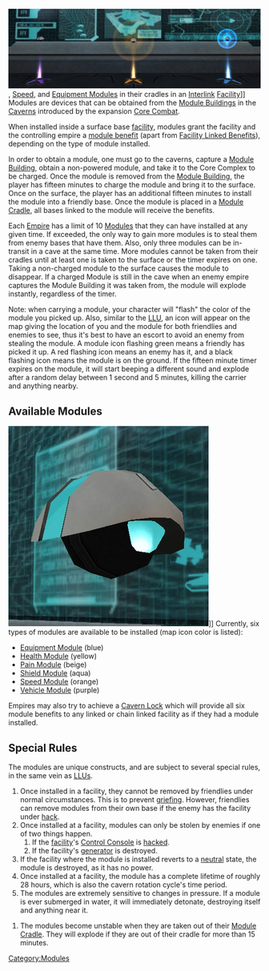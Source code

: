 ![](/images/Modules_Interlink.jpg "fig:Modules_Interlink.jpg"),
[Speed](/Speed_Module "wikilink"), and [Equipment
Modules](/Equipment_Module "wikilink") in their cradles in an
[Interlink](/Interlink "wikilink") [Facility](/Facility "wikilink")\]\]
Modules are devices that can be obtained from the [Module
Buildings](/Module_Building "wikilink") in the
[Caverns](/Caverns "wikilink") introduced by the expansion [Core
Combat](/Core_Combat "wikilink").

When installed inside a surface base [facility](/facilities "wikilink"),
modules grant the facility and the controlling empire a [module
benefit](/module_benefit "wikilink") (apart from [Facility Linked
Benefits](/Facility_Linked_Benefit "wikilink")), depending on the type of
module installed.

In order to obtain a module, one must go to the caverns, capture a
[Module Building](/Module_Building "wikilink"), obtain a non-powered
module, and take it to the Core Complex to be charged. Once the module
is removed from the [Module Building](/Module_Building "wikilink"), the
player has fifteen minutes to charge the module and bring it to the
surface. Once on the surface, the player has an additional fifteen
minutes to install the module into a friendly base. Once the module is
placed in a [Module Cradle](/Module_Cradle "wikilink"), all bases linked
to the module will receive the benefits.

Each [Empire](/Empire "wikilink") has a limit of 10
[Modules](/Modules "wikilink") that they can have installed at any given
time. If exceeded, the only way to gain more modules is to steal them
from enemy bases that have them. Also, only three modules can be
in-transit in a cave at the same time. More modules cannot be taken from
their cradles until at least one is taken to the surface or the timer
expires on one. Taking a non-charged module to the surface causes the
module to disappear. If a charged Module is still in the cave when an
enemy empire captures the Module Building it was taken from, the module
will explode instantly, regardless of the timer.

Note: when carrying a module, your character will "flash" the color of
the module you picked up. Also, similar to the [LLU](/LLU "wikilink"), an
icon will appear on the map giving the location of you and the module
for both friendlies and enemies to see, thus it's best to have an escort
to avoid an enemy from stealing the module. A module icon flashing green
means a friendly has picked it up. A red flashing icon means an enemy
has it, and a black flashing icon means the module is on the ground. If
the fifteen minute timer expires on the module, it will start beeping a
different sound and explode after a random delay between 1 second and 5
minutes, killing the carrier and anything nearby.

## Available Modules

![](/images/Shield_module.jpg "fig:Shield_module.jpg")\]\] Currently, six types
of modules are available to be installed (map icon color is listed):

- [Equipment Module](/Equipment_Module "wikilink") (blue)
- [Health Module](/Health_Module "wikilink") (yellow)
- [Pain Module](/Pain_Module "wikilink") (beige)
- [Shield Module](/Shield_Module "wikilink") (aqua)
- [Speed Module](/Speed_Module "wikilink") (orange)
- [Vehicle Module](/Vehicle_Module "wikilink") (purple)

Empires may also try to achieve a [Cavern Lock](/Cavern_Lock "wikilink")
which will provide all six module benefits to any linked or chain linked
facility as if they had a module installed.

## Special Rules

The modules are unique constructs, and are subject to several special
rules, in the same vein as [LLUs](/LLU "wikilink").

1.  Once installed in a facility, they cannot be removed by friendlies
    under normal circumstances. This is to prevent
    [griefing](/Grief_points "wikilink"). However, friendlies can remove
    modules from their own base if the enemy has the facility under
    [hack](/hack "wikilink").
2.  Once installed at a facility, modules can only be stolen by enemies
    if one of two things happen.
    1.  If the [facility](/facility "wikilink")'s [Control
        Console](/Control_Console "wikilink") is
        [hacked](/Hack "wikilink").
    2.  If the facility's [generator](/generator "wikilink") is
        destroyed.
3.  If the facility where the module is installed reverts to a
    [neutral](/neutral "wikilink") state, the module is destroyed, as it
    has no power.
4.  Once installed at a facility, the module has a complete lifetime of
    roughly 28 hours, which is also the cavern rotation cycle's time
    period.
5.  The modules are extremely sensitive to changes in pressure. If a
    module is ever submerged in water, it will immediately detonate,
    destroying itself and anything near it.

<!-- -->

1.  The modules become unstable when they are taken out of their [Module
    Cradle](/Module_Cradle "wikilink"). They will explode if they are out
    of their cradle for more than 15 minutes.

[Category:Modules](/Category:Modules "wikilink")
